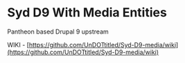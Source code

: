 # Syd D9 With Media Entities

Pantheon based Drupal 9 upstream

WIKI - [https://github.com/UnDOTtitled/Syd-D9-media/wiki](https://github.com/UnDOTtitled/Syd-D9-media/wiki)
